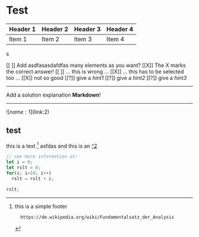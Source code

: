 # Test


| Header 1   | Header 2   | Header 3   | Header 4   |
| :--------- | :--------- | :--------- | :--------- |
| Item 1     | Item 2     | Item 3     | Item 4     |

s

[[ ]] Add asdfasasdafdfas many elements as you want?
[[X]] The X marks the correct answer!
[[ ]] ... this is wrong ...
[[X]] ... this has to be selected too ...
[[X]] not so good
[[?]] give a *hint1*
[[?]] give a *hint2*
[[?]] give a *hint3*
****************************************

Add a solution explanation __Markdown__!

****************************************

![$name:1]($link:2)



## test

 this is a text [^1] asfdas
 and this is an [^2](inliner)


[^1]: this is a simple footer

          https://de.wikipedia.org/wiki/Fundamentalsatz_der_Analysis


``` js
// see more information at:
let i = 0;
let rslt = 0;
for(i; i<10; i++)
  rslt = rslt + i;

rslt;
```

